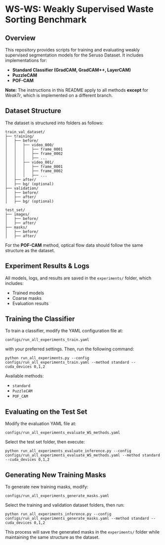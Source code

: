 # WS-WS: Weakly Supervised Waste Sorting Benchmark

## Overview
This repository provides scripts for training and evaluating weakly supervised segmentation models for the Seruso Dataset. It includes implementations for:
- **Standard Classifier (GradCAM, GradCAM++, LayerCAM)**
- **PuzzleCAM**
- **POF-CAM**

**Note:** The instructions in this README apply to all methods **except** for *WeakTr*, which is implemented on a different branch.

## Dataset Structure
The dataset is structured into folders as follows:

```
train_val_dataset/
├── training/
│   ├── before/
│   │   ├── video_000/
│   │   │   ├── frame_0001
│   │   │   ├── frame_0002
│   │   │   ├── ...
│   │   ├── video_001/
│   │   │   ├── frame_0001
│   │   │   ├── frame_0002
│   │   │   ├── ...
│   ├── after/
│   ├── bg/ (optional)
├── validation/
│   ├── before/
│   ├── after/
│   ├── bg/ (optional)

test_set/
├── images/
│   ├── before/
│   ├── after/
├── masks/
│   ├── before/
│   ├── after/
```

For the **POF-CAM** method, optical flow data should follow the same structure as the dataset.

## Experiment Results & Logs
All models, logs, and results are saved in the `experiments/` folder, which includes:
- Trained models
- Coarse masks
- Evaluation results

## Training the Classifier
To train a classifier, modify the YAML configuration file at:
```
configs/run_all_experiments_train.yaml
```
with your preferred settings. Then, run the following command:

```
python run_all_experiments.py --config configs/run_all_experiments_train.yaml --method standard --cuda_devices 0,1,2
```

Available methods:
- `standard`
- `PuzzleCAM`
- `POF_CAM`

## Evaluating on the Test Set
Modify the evaluation YAML file at:
```
configs/run_all_experiments_evaluate_WS_methods.yaml
```
Select the test set folder, then execute:

```
python run_all_experiments_evaluate_inference.py --config configs/run_all_experiments_evaluate_WS_methods.yaml --method standard --cuda_devices 0,1,2
```

## Generating New Training Masks
To generate new training masks, modify:
```
configs/run_all_experiments_generate_masks.yaml
```
Select the training and validation dataset folders, then run:

```
python run_all_experiments_inference.py --config configs/run_all_experiments_generate_masks.yaml --method standard --cuda_devices 0,1,2
```

This process will save the generated masks in the `experiments/` folder while maintaining the same structure as the dataset.


